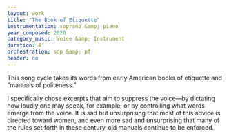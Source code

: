 ```yaml
---
layout: work
title: "The Book of Etiquette"
instrumentation: soprano &amp; piano
year_composed: 2020
category_music: Voice &amp; Instrument
duration: 4'
orchestration: sop &amp; pf
header: no
---
```


<p class="teaser">This song cycle takes its words from early American books of etiquette and “manuals of politeness.”</p>

I specifically chose excerpts that aim to suppress the voice—by dictating how loudly one may speak, for example, or by controlling what words emerge from the voice. It is sad but unsurprising that most of this advice is directed toward women, and even more sad and unsurprising that many of the rules set forth in these century-old manuals continue to be enforced.